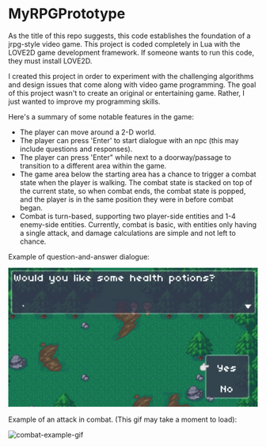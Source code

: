 # MyRPGPrototype

As the title of this repo suggests, this code establishes the foundation of a jrpg-style video game. This project is
coded completely in Lua with the LOVE2D game development framework. If someone wants to run this code, they must 
install LOVE2D.

I created this project in order to experiment with the challenging algorithms and design issues that come along with
video game programming. The goal of this project wasn't to create an original or entertaining game. Rather, I just
wanted to improve my programming skills.

Here's a summary of some notable features in the game:
- The player can move around a 2-D world.
- The player can press 'Enter' to start dialogue with an npc (this may include questions and responses).
- The player can press 'Enter" while next to a doorway/passage to transition to a different area within the game.
- The game area below the starting area has a chance to trigger a combat state when the player is walking. The combat state is stacked on top of the current state, 
  so when combat ends, the combat state is popped, and the player is in the same position they were in before combat began.
- Combat is turn-based, supporting two player-side entities and 1-4 enemy-side entities. Currently, combat is basic, with
entities only having a single attack, and damage calculations are simple and not left to chance.

Example of question-and-answer dialogue:

![dialogue-screenshot](projectInfo/dialogueScreenshot.png)

Example of an attack in combat. (This gif may take a moment to load):

![combat-example-gif](projectInfo/combatAttack.gif)
